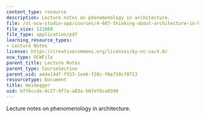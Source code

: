 ```yaml
---
content_type: resource
description: Lecture notes on phenomenology in architecture.
file: /ol-ocw-studio-app/courses/4-607-thinking-about-architecture-in-history-and-at-present-fall-2009/bff6ccde8c279f7aa83ab07ef8ca0399_MIT4_607F09_lec11.pdf
file_size: 121089
file_type: application/pdf
learning_resource_types:
- Lecture Notes
license: https://creativecommons.org/licenses/by-nc-sa/4.0/
ocw_type: OCWFile
parent_title: Lecture Notes
parent_type: CourseSection
parent_uid: a44e14df-f553-1ee6-f20c-f6e739cf0713
resourcetype: Document
title: Heidegger
uid: bff6ccde-8c27-9f7a-a83a-b07ef8ca0399
---
```

Lecture notes on phenomenology in architecture.